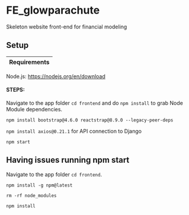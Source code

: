 # FE_glowparachute
Skeleton website front-end for financial modeling

## Setup
| Requirements |
|--------------|
Node.js: https://nodejs.org/en/download

#### STEPS: 
Navigate to the app folder `cd frontend` and do `npm install` to grab Node Module dependencies.

`npm install bootstrap@4.6.0 reactstrap@8.9.0 --legacy-peer-deps`

`npm install axios@0.21.1` for API connection to Django

`npm start`

## Having issues running npm start
Navigate to the app folder `cd frontend`.

`npm install -g npm@latest`

`rm -rf node_modules`

`npm install`
